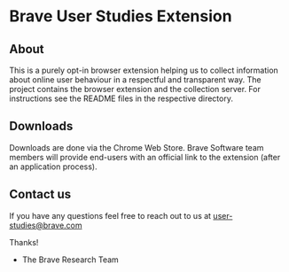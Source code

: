 # Brave User Studies Extension

## About
This is a purely opt-in browser extension helping us to collect information about online user behaviour in a respectful and transparent way. The project contains the browser extension and the collection server. For instructions see the README files in the respective directory.

## Downloads
Downloads are done via the Chrome Web Store. Brave Software team members will provide end-users with an official link to the extension (after an application process).

## Contact us
If you have any questions feel free to reach out to us at user-studies@brave.com

Thanks!
- The Brave Research Team
